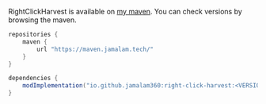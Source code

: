 RightClickHarvest is available on [my maven](https://maven.jamalam.tech). You
can check versions by browsing the maven.

```groovy
repositories {
    maven {
        url "https://maven.jamalam.tech/"
    }
}

dependencies {
    modImplementation("io.github.jamalam360:right-click-harvest:<VERSION>")
}
```
